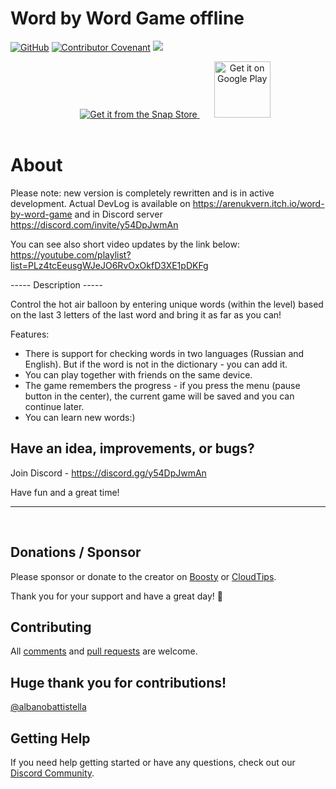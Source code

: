 # Word by Word Game offline

[![GitHub](https://img.shields.io/github/license/xsoulspace/word_by_word_game)](LICENSE)
[![Contributor Covenant](https://img.shields.io/badge/Contributor%20Covenant-v2.0%20adopted-ff69b4.svg)](CODE_OF_CONDUCT.md)
<a title="Discord" href="https://discord.com/invite/y54DpJwmAn" ><img src="https://img.shields.io/discord/696688204476055592.svg" /></a>

<p align="center">
<a href="https://snapcraft.io/word-by-word-game">
<img style="margin-bottom: 17px; margin-left: 23px;" alt="Get it from the Snap Store" src="https://snapcraft.io/static/images/badges/en/snap-store-black.svg" />
<a style="margin-bottom: 17px; margin-left: 23px;" href='https://play.google.com/store/apps/details?id=dev.xsoulspace.word_by_word_game&pcampaignid=pcampaignidMKT-Other-global-all-co-prtnr-py-PartBadge-Mar2515-1'><img height="90px"; alt='Get it on Google Play' src='https://play.google.com/intl/en_us/badges/static/images/badges/en_badge_web_generic.png'/></a>
</a>
</p>

# About

Please note: new version is completely rewritten and is in active development.
Actual DevLog is available on https://arenukvern.itch.io/word-by-word-game and in Discord server https://discord.com/invite/y54DpJwmAn

You can see also short video updates by the link below:
https://youtube.com/playlist?list=PLz4tcEeusgWJeJO6RvOxOkfD3XE1pDKFg

----- Description -----

Control the hot air balloon by entering unique words (within the level) based on the last 3 letters of the last word and bring it as far as you can!

Features:

- There is support for checking words in two languages (Russian and English). But if the word is not in the dictionary - you can add it.
- You can play together with friends on the same device.
- The game remembers the progress - if you press the menu (pause button in the center), the current game will be saved and you can continue later.
- You can learn new words:)

## Have an idea, improvements, or bugs?

Join Discord - https://discord.gg/y54DpJwmAn

Have fun and a great time!

---

<br/>

## Donations / Sponsor

Please sponsor or donate to the creator on [Boosty](https://boosty.to/arenukvern) or [CloudTips](https://pay.cloudtips.ru/p/1629cd27).

Thank you for your support and have a great day! 🌄

## Contributing

All [comments](https://github.com/xsoulspace/word_by_word_game/issues) and [pull requests](https://github.com/xsoulspace/word_by_word_game/pulls) are welcome.

## Huge thank you for contributions!

[@albanobattistella](https://github.com/albanobattistella)

## Getting Help

If you need help getting started or have any questions, check out our [Discord Community](https://discord.gg/y54DpJwmAn).
